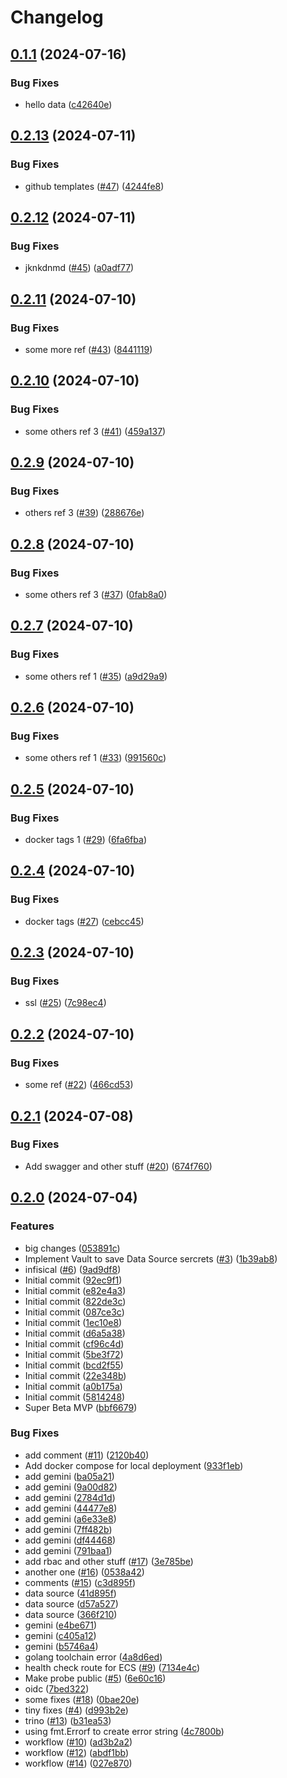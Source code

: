 # Changelog

## [0.1.1](https://github.com/poligonoio/poligono/compare/v0.1.0...v0.1.1) (2024-07-16)


### Bug Fixes

* hello data ([c42640e](https://github.com/poligonoio/poligono/commit/c42640e0ded70ddc7c0d6136df41c24b7197d91a))

## [0.2.13](https://github.com/poligonoio/vega-core/compare/v0.2.12...v0.2.13) (2024-07-11)


### Bug Fixes

* github templates ([#47](https://github.com/poligonoio/vega-core/issues/47)) ([4244fe8](https://github.com/poligonoio/vega-core/commit/4244fe882796b0b329f64e9ffb15fb2d7dd6b02a))

## [0.2.12](https://github.com/poligonoio/vega-core/compare/v0.2.11...v0.2.12) (2024-07-11)


### Bug Fixes

* jknkdnmd ([#45](https://github.com/poligonoio/vega-core/issues/45)) ([a0adf77](https://github.com/poligonoio/vega-core/commit/a0adf77736b9f862cef8627a8aa7eba778d224a3))

## [0.2.11](https://github.com/poligonoio/vega-core/compare/v0.2.10...v0.2.11) (2024-07-10)


### Bug Fixes

* some more ref ([#43](https://github.com/poligonoio/vega-core/issues/43)) ([8441119](https://github.com/poligonoio/vega-core/commit/84411191b40bb4599ebb64be6f62916e8db1fb14))

## [0.2.10](https://github.com/poligonoio/vega-core/compare/v0.2.9...v0.2.10) (2024-07-10)


### Bug Fixes

* some others ref 3 ([#41](https://github.com/poligonoio/vega-core/issues/41)) ([459a137](https://github.com/poligonoio/vega-core/commit/459a13702410964267c4f0a35c6df4b40b0c910f))

## [0.2.9](https://github.com/poligonoio/vega-core/compare/v0.2.8...v0.2.9) (2024-07-10)


### Bug Fixes

* others ref 3 ([#39](https://github.com/poligonoio/vega-core/issues/39)) ([288676e](https://github.com/poligonoio/vega-core/commit/288676e5d9aee63f05c43800dc7b5bf75f4dc7b4))

## [0.2.8](https://github.com/poligonoio/vega-core/compare/v0.2.7...v0.2.8) (2024-07-10)


### Bug Fixes

* some others ref 3 ([#37](https://github.com/poligonoio/vega-core/issues/37)) ([0fab8a0](https://github.com/poligonoio/vega-core/commit/0fab8a09c7b52676a7c2683ee9271c29fb873c70))

## [0.2.7](https://github.com/poligonoio/vega-core/compare/v0.2.6...v0.2.7) (2024-07-10)


### Bug Fixes

* some others ref 1 ([#35](https://github.com/poligonoio/vega-core/issues/35)) ([a9d29a9](https://github.com/poligonoio/vega-core/commit/a9d29a9d25f5ebf205e7e0f93b87b43dba7430b5))

## [0.2.6](https://github.com/poligonoio/vega-core/compare/v0.2.5...v0.2.6) (2024-07-10)


### Bug Fixes

* some others ref 1 ([#33](https://github.com/poligonoio/vega-core/issues/33)) ([991560c](https://github.com/poligonoio/vega-core/commit/991560c3cc42a33f05ddda05c88723375c7dcc5b))

## [0.2.5](https://github.com/poligonoio/vega-core/compare/v0.2.4...v0.2.5) (2024-07-10)


### Bug Fixes

* docker tags 1 ([#29](https://github.com/poligonoio/vega-core/issues/29)) ([6fa6fba](https://github.com/poligonoio/vega-core/commit/6fa6fba6285446d7f597401d4e46e68360146459))

## [0.2.4](https://github.com/poligonoio/vega-core/compare/v0.2.3...v0.2.4) (2024-07-10)


### Bug Fixes

* docker tags ([#27](https://github.com/poligonoio/vega-core/issues/27)) ([cebcc45](https://github.com/poligonoio/vega-core/commit/cebcc4532e326025362cb9fac421a08124292cfc))

## [0.2.3](https://github.com/poligonoio/vega-core/compare/v0.2.2...v0.2.3) (2024-07-10)


### Bug Fixes

* ssl ([#25](https://github.com/poligonoio/vega-core/issues/25)) ([7c98ec4](https://github.com/poligonoio/vega-core/commit/7c98ec4c06acaba1a8e36b19e15861a696ceea22))

## [0.2.2](https://github.com/poligonoio/vega-core/compare/v0.2.1...v0.2.2) (2024-07-10)


### Bug Fixes

* some ref ([#22](https://github.com/poligonoio/vega-core/issues/22)) ([466cd53](https://github.com/poligonoio/vega-core/commit/466cd53fa9ca060e9df74c3f93c24f0a35c5a6bb))

## [0.2.1](https://github.com/poligonoio/vega-core/compare/v0.2.0...v0.2.1) (2024-07-08)


### Bug Fixes

* Add swagger and other stuff ([#20](https://github.com/poligonoio/vega-core/issues/20)) ([674f760](https://github.com/poligonoio/vega-core/commit/674f76005f521e17bb92e7211d26b785ae90e9cc))

## [0.2.0](https://github.com/poligonoio/vega-core/compare/v0.1.0...v0.2.0) (2024-07-04)


### Features

* big changes ([053891c](https://github.com/poligonoio/vega-core/commit/053891c5b1fde12ef78a00fe072791709e6a1d8a))
* Implement Vault to save Data Source sercrets ([#3](https://github.com/poligonoio/vega-core/issues/3)) ([1b39ab8](https://github.com/poligonoio/vega-core/commit/1b39ab89cd39c4f275b6e6a41f89f80027ee8bea))
* infisical ([#6](https://github.com/poligonoio/vega-core/issues/6)) ([9ad9df8](https://github.com/poligonoio/vega-core/commit/9ad9df80429048c5856e6ce0148ca9b706c5401a))
* Initial commit ([92ec9f1](https://github.com/poligonoio/vega-core/commit/92ec9f1a62b43f568d35ff0111fc3b826fdcca41))
* Initial commit ([e82e4a3](https://github.com/poligonoio/vega-core/commit/e82e4a3a1eb71a0680ed0699d7d7eedbc4cc7780))
* Initial commit ([822de3c](https://github.com/poligonoio/vega-core/commit/822de3cfd41dc16006800dd1755591826b22b97e))
* Initial commit ([087ce3c](https://github.com/poligonoio/vega-core/commit/087ce3c800f7ee706c4841b60d67cbc33dd01798))
* Initial commit ([1ec10e8](https://github.com/poligonoio/vega-core/commit/1ec10e897ef0ea97ee6cb845bbd047e921a1f49c))
* Initial commit ([d6a5a38](https://github.com/poligonoio/vega-core/commit/d6a5a38808ac5534efbcc6bf4769c39100335785))
* Initial commit ([cf96c4d](https://github.com/poligonoio/vega-core/commit/cf96c4d33783fa96aedf5050ec5221eeeef5138b))
* Initial commit ([5be3f72](https://github.com/poligonoio/vega-core/commit/5be3f72c1433df4950109697cd4b19cdb5b5bb06))
* Initial commit ([bcd2f55](https://github.com/poligonoio/vega-core/commit/bcd2f5578a16b8cabe67cc83aee1d70fd8d862fc))
* Initial commit ([22e348b](https://github.com/poligonoio/vega-core/commit/22e348b779931a7da24e491fa77373896b37c434))
* Initial commit ([a0b175a](https://github.com/poligonoio/vega-core/commit/a0b175a41d12dc1116eb439efff85a8f4075c131))
* Initial commit ([5814248](https://github.com/poligonoio/vega-core/commit/58142482ce4b1cdabf5df6bc0f7664838a4e054d))
* Super Beta MVP ([bbf6679](https://github.com/poligonoio/vega-core/commit/bbf667939fa00d7b33320d30194ce5ea56cf08e3))


### Bug Fixes

* add comment ([#11](https://github.com/poligonoio/vega-core/issues/11)) ([2120b40](https://github.com/poligonoio/vega-core/commit/2120b40d3db31383b2524138dc775280fce9b8f0))
* Add docker compose for local deployment ([933f1eb](https://github.com/poligonoio/vega-core/commit/933f1eb4b28d45eba2bb26ee07b7c91e694f0354))
* add gemini ([ba05a21](https://github.com/poligonoio/vega-core/commit/ba05a21da2fdfe45868de1c348d5a29f856e6072))
* add gemini ([9a00d82](https://github.com/poligonoio/vega-core/commit/9a00d8240c38a49a99ef399b7ad25c01eef0bbdc))
* add gemini ([2784d1d](https://github.com/poligonoio/vega-core/commit/2784d1de95c0b0bda9e5f7996e7dbdf54380a2d5))
* add gemini ([44477e8](https://github.com/poligonoio/vega-core/commit/44477e80bbeadbc8788f9f59310cc2a7170d5697))
* add gemini ([a6e33e8](https://github.com/poligonoio/vega-core/commit/a6e33e8c37c1861e1c4a64f5ad80e95f02a7aeb5))
* add gemini ([7ff482b](https://github.com/poligonoio/vega-core/commit/7ff482bbdb2a4f42d3fb70f816466907abe1e2d9))
* add gemini ([df44468](https://github.com/poligonoio/vega-core/commit/df444688d2567709e1f37c58d33218f92ab19af3))
* add gemini ([791baa1](https://github.com/poligonoio/vega-core/commit/791baa1991bcc68fed67c9f94098d78f03629c6d))
* add rbac and other stuff ([#17](https://github.com/poligonoio/vega-core/issues/17)) ([3e785be](https://github.com/poligonoio/vega-core/commit/3e785bed7e9378c119170bd91f26683feb384ce0))
* another one ([#16](https://github.com/poligonoio/vega-core/issues/16)) ([0538a42](https://github.com/poligonoio/vega-core/commit/0538a42e76ead1a5ffef3b16b87dc011928aab77))
* comments ([#15](https://github.com/poligonoio/vega-core/issues/15)) ([c3d895f](https://github.com/poligonoio/vega-core/commit/c3d895f3c2524667a1b6bc5f66311894985b1f10))
* data source ([41d895f](https://github.com/poligonoio/vega-core/commit/41d895fcc34b3a98df6ad4e7fa9351a3c28bcb5f))
* data source ([d57a527](https://github.com/poligonoio/vega-core/commit/d57a52706c840f7588797da3e726c66a43d73c9e))
* data source ([366f210](https://github.com/poligonoio/vega-core/commit/366f2105e452b3d411e9bf6414ff6fc886379a3d))
* gemini ([e4be671](https://github.com/poligonoio/vega-core/commit/e4be671b60754f60c97bb51f820eb465523cd8ff))
* gemini ([c405a12](https://github.com/poligonoio/vega-core/commit/c405a126d59b5849f214ed5c69f48335d61e7fe8))
* gemini ([b5746a4](https://github.com/poligonoio/vega-core/commit/b5746a4af9cc304fb60dcf5ebe21326052035a6e))
* golang toolchain error ([4a8d6ed](https://github.com/poligonoio/vega-core/commit/4a8d6ed92d5707028a24cc63dd20b5a4747be101))
* health check route for ECS ([#9](https://github.com/poligonoio/vega-core/issues/9)) ([7134e4c](https://github.com/poligonoio/vega-core/commit/7134e4c336160f4351673dce1383559deb9f7a9d))
* Make probe public ([#5](https://github.com/poligonoio/vega-core/issues/5)) ([6e60c16](https://github.com/poligonoio/vega-core/commit/6e60c169b70c84d1a7290647523f5b5aa9caaaf0))
* oidc ([7bed322](https://github.com/poligonoio/vega-core/commit/7bed32221de7349c0a5164f9edce66451effac63))
* some fixes ([#18](https://github.com/poligonoio/vega-core/issues/18)) ([0bae20e](https://github.com/poligonoio/vega-core/commit/0bae20eb9bf699bb5aa8147a6a63ad17b3551b05))
* tiny fixes ([#4](https://github.com/poligonoio/vega-core/issues/4)) ([d993b2e](https://github.com/poligonoio/vega-core/commit/d993b2e94d03f5c67050fd1d9136cc76de82e302))
* trino ([#13](https://github.com/poligonoio/vega-core/issues/13)) ([b31ea53](https://github.com/poligonoio/vega-core/commit/b31ea53ae5cea436f80133bb73992254b05f144f))
* using fmt.Errorf to create error string ([4c7800b](https://github.com/poligonoio/vega-core/commit/4c7800bffe330002574ae53138c24c15011bd0d0))
* workflow ([#10](https://github.com/poligonoio/vega-core/issues/10)) ([ad3b2a2](https://github.com/poligonoio/vega-core/commit/ad3b2a2deb68e51edef372bc93eb0f456b503dd0))
* workflow ([#12](https://github.com/poligonoio/vega-core/issues/12)) ([abdf1bb](https://github.com/poligonoio/vega-core/commit/abdf1bbd4422bb0159c7e43d5a970c87c3478bc1))
* workflow ([#14](https://github.com/poligonoio/vega-core/issues/14)) ([027e870](https://github.com/poligonoio/vega-core/commit/027e870c6e0ae0e1244d86781866a081218edb59))
